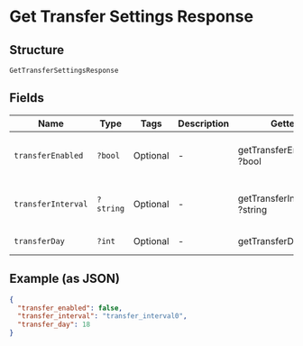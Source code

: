 
# Get Transfer Settings Response

## Structure

`GetTransferSettingsResponse`

## Fields

| Name | Type | Tags | Description | Getter | Setter |
|  --- | --- | --- | --- | --- | --- |
| `transferEnabled` | `?bool` | Optional | - | getTransferEnabled(): ?bool | setTransferEnabled(?bool transferEnabled): void |
| `transferInterval` | `?string` | Optional | - | getTransferInterval(): ?string | setTransferInterval(?string transferInterval): void |
| `transferDay` | `?int` | Optional | - | getTransferDay(): ?int | setTransferDay(?int transferDay): void |

## Example (as JSON)

```json
{
  "transfer_enabled": false,
  "transfer_interval": "transfer_interval0",
  "transfer_day": 18
}
```

